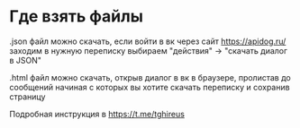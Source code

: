 # Где взять файлы

.json файл можно скачать, если войти в вк через сайт https://apidog.ru/
  заходим в нужную переписку
  выбираем "действия" -> "скачать диалог в JSON"

.html файл можно скачать, открыв диалог в вк в браузере, пролистав до сообщений начиная с которых вы хотите скачать переписку и сохранив страницу

Подробная инструкция в https://t.me/tghireus
